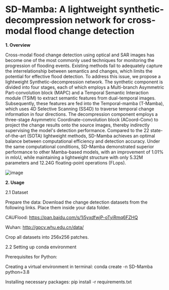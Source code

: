 # SD-Mamba: A lightweight synthetic-decompression network for cross-modal flood change detection
**1. Overview**

Cross-modal flood change detection using optical and SAR images has become one of the most commonly used techniques for monitoring the progression of flooding events. Existing methods fail to adequately capture the interrelationship between semantics and changes, which limits the potential for effective flood detection. To address this issue, we propose a lightweight Synthetic-decompression network. The synthetic component is divided into four stages, each of which employs a Multi-branch Asymmetric Part-convolution block (MAPC) and a Temporal Semantic Interaction module (TSIM) to extract semantic features from dual-temporal images. Subsequently, these features are fed into the Temporal-mamba (T-Mamba), which uses 4D Selective Scanning (SS4D) to traverse temporal change information in four directions. The decompression component employs a three-stage Asymmetric Coordinate-convolution block (ACoord-Conv) to project the change results onto the source images, thereby indirectly supervising the model's detection performance. Compared to the 22 state-of-the-art (SOTA) lightweight methods, SD-Mamba achieves an optimal balance between computational efficiency and detection accuracy. Under the same computational conditions, SD-Mamba demonstrated superior performance to other Mamba-based models, with an improvement of 1.01% in mIoU, while maintaining a lightweight structure with only 5.32M parameters and 12.24G floating-point operations (FLops).

![image](https://github.com/user-attachments/assets/168a2d4f-9f61-4aff-9b44-a3b1ec833398)

**2. Usage**

2.1 Dataset

Prepare the data: Download the change detection datasets from the following links. Place them inside your data folder.

CAUFlood: https://pan.baidu.com/s/1i5yxdfwjP-oTyiRmq6FZHQ

Wuhan: http://gpcv.whu.edu.cn/data/

Crop all datasets into 256x256 patches.

2.2 Setting up conda environment

Prerequisites for Python:

Creating a virtual environment in terminal: conda create -n SD-Mamba python=3.8

Installing necessary packages: pip install -r requirements.txt 
